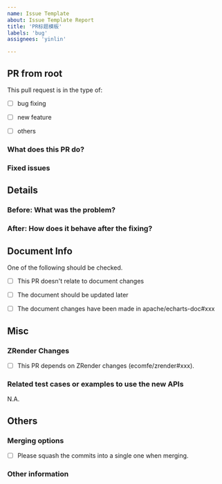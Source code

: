 ```yaml
---
name: Issue Template
about: Issue Template Report
title: 'PR标题模板'
labels: 'bug'
assignees: 'yinlin'

---
```


<!-- Please fill in the following information to help us review your PR more efficiently. -->

## PR from root

This pull request is in the type of:

- [ ] bug fixing
- [ ] new feature
- [ ] others



### What does this PR do?

<!-- USE ONE SENTENCE TO DESCRIBE WHAT THIS PR DOES. -->



### Fixed issues

<!--
- #xxxx: ...
-->


## Details

### Before: What was the problem?

<!-- DESCRIBE THE BUG OR REQUIREMENT HERE. -->

<!-- ADD SCREENSHOT HERE IF APPLICABLE. -->



### After: How does it behave after the fixing?

<!-- THE RESULT AFTER FIXING AND A SIMPLE EXPLANATION ABOUT HOW IT IS FIXED. -->

<!-- ADD SCREENSHOT HERE IF APPLICABLE. -->



## Document Info

One of the following should be checked.

- [ ] This PR doesn't relate to document changes
- [ ] The document should be updated later
- [ ] The document changes have been made in apache/echarts-doc#xxx



## Misc

### ZRender Changes

- [ ] This PR depends on ZRender changes (ecomfe/zrender#xxx).

### Related test cases or examples to use the new APIs

N.A.



## Others

### Merging options

- [ ] Please squash the commits into a single one when merging.

### Other information
